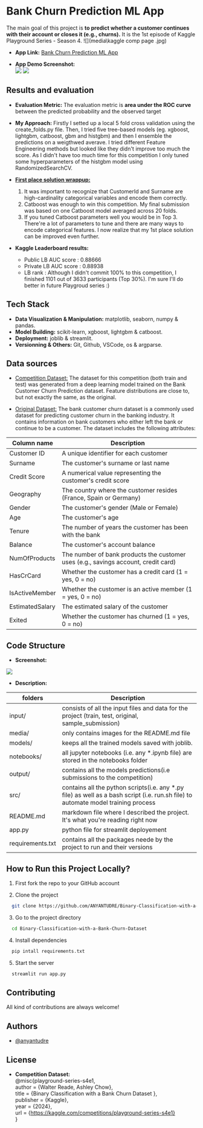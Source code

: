 # Bank Churn Prediction ML App

The main goal of this project is **to predict whether a customer continues with their account or closes it (e.g., churns).** 
It is the 1st episode of Kaggle Playground Series - Season 4. 
![](media\kaggle comp page .jpg) 


- **App Link:** [Bank Churn Prediction ML App](https://anyantudre-binary-classification-with-a-bank-churn-dataset.streamlit.app/)

- **App Demo Screenshot:**   
![](media/app1.png)
![](media/app2.png)


## Results and evaluation

- **Evaluation Metric:**
The evaluation metric is **area under the ROC curve** between the predicted probability and the observed target


- **My Approach:** Firstly I setted up a local 5 fold cross validation using the create_folds.py file. 
Then, I tried five tree-based models (eg. xgboost, lightgbm, catboost, gbm and histgbm) and then I ensemble the predictions on a weigthwed averave.
I tried different Feature Engineering methods but looked like they didn't improve too much the score. 
As I didn't have too much time for this competition I only tuned some hyperparameters of the histgbm model using RandomizedSearchCV. 


- **[First place solution wrappup:](https://www.kaggle.com/competitions/playground-series-s4e1/discussion/472502)**
  1. It was important to recognize that CustomerId and Surname are high-cardinality categorical variables and encode them correctly.
  2. Catboost was enough to win this competition. My final submission was based on one Catboost model averaged across 20 folds.
  3. If you tuned Catboost parameters well you would be in Top 3. There're a lot of parameters to tune and there are many ways to encode categorical features. I now realize that my 1st place solution can be improved even further.


- **Kaggle Leaderboard results:**
    - Public  LB AUC score : 0.88666
    - Private LB AUC score : 0.88938
    - LB rank : Although I didn't commit 100% to this competition, I finished 1101 out of 3633 participants (Top 30%). I'm sure I'll do better in future Playgroud series :)


## Tech Stack

- **Data Visualization & Manipulation:** matplotlib, seaborn, numpy & pandas.  
- **Model Building:** scikit-learn, xgboost, lightgbm & catboost.   
- **Deployment:** joblib & streamlit.     
- **Versionning & Others:** Git, Github, VSCode, os & argparse.   


## Data sources

 - [Competition Dataset:](https://www.kaggle.com/competitions/playground-series-s4e1/data)
 The dataset for this competition (both train and test) was generated from a deep learning model trained on the Bank Customer Churn Prediction dataset. Feature distributions are close to, but not exactly the same, as the original.


 - [Original Dataset:](https://www.kaggle.com/datasets/shubhammeshram579/bank-customer-churn-prediction)
 The bank customer churn dataset is a commonly used dataset for predicting customer churn in the banking industry. It contains information on bank customers who either left the bank or continue to be a customer. The dataset includes the following attributes:

| Column name             | Description                                                                |
| ----------------- | ------------------------------------------------------------------ |
| Customer ID | A unique identifier for each customer |
| Surname | The customer's surname or last name |
| Credit Score | A numerical value representing the customer's credit score |
| Geography | The country where the customer resides (France, Spain or Germany) |
| Gender | The customer's gender (Male or Female) |
| Age | The customer's age |
| Tenure | The number of years the customer has been with the bank |
| Balance | The customer's account balance |
| NumOfProducts | The number of bank products the customer uses (e.g., savings account, credit card) |
| HasCrCard | Whether the customer has a credit card (1 = yes, 0 = no) |
| IsActiveMember | Whether the customer is an active member (1 = yes, 0 = no) |
| EstimatedSalary | The estimated salary of the customer |
| Exited | Whether the customer has churned (1 = yes, 0 = no) |

## Code Structure

- **Screenshot:**  

![](media/project_structure.jpg)

- **Description:**

| folders             | Description                                                                |
| ----------------- | ------------------------------------------------------------------ |
| input/ | consists of all the input files and data for the project (train, test, original, sample_submission) |
| media/ | only contains images for the README.md file |
| models/ | keeps all the trained models saved with joblib. |
| notebooks/ | all jupyter notebooks (i.e. any *.ipynb file) are stored in the notebooks folder |
| output/ | contains all the models predictions(i.e submissions to the competition) |
| src/ | contains all the python scripts(i.e. any *.py file) as well as a bash script (i.e. run.sh file) to automate model training process |
| README.md | markdown file where I described the project. It's what you're reading right now |
| app.py | python file for streamlit deployement |
| requirements.txt | contains all the packages neede by the project to run and their versions|


## How to Run this Project Locally?

1. First fork the repo to your GitHub account

2. Clone the project

```bash
  git clone https://github.com/ANYANTUDRE/Binary-Classification-with-a-Bank-Churn-Dataset
```

3. Go to the project directory

```bash
  cd Binary-Classification-with-a-Bank-Churn-Dataset
```

4. Install dependencies

```bash
  pip intall requirements.txt
```

5. Start the server

```bash
  streamlit run app.py
```


## Contributing

All kind of contributions are always welcome!


## Authors

- [@anyantudre](https://github.com/ANYANTUDRE)


## License

- **Competition Dataset:**  
@misc{playground-series-s4e1,  
    author = {Walter Reade, Ashley Chow},  
    title = {Binary Classification with a Bank Churn Dataset },  
    publisher = {Kaggle},  
    year = {2024},  
    url = {https://kaggle.com/competitions/playground-series-s4e1}  
}

